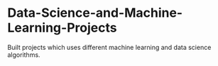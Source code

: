 # Data-Science-and-Machine-Learning-Projects
Built projects which uses different machine learning and data science algorithms.
